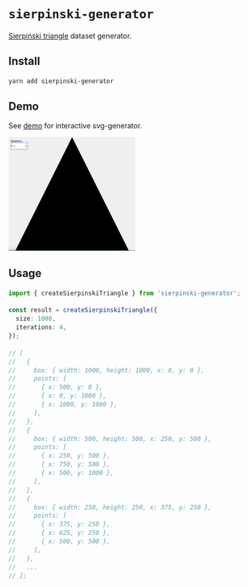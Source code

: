 # `sierpinski-generator`

[Sierpiński triangle](https://en.wikipedia.org/wiki/Sierpi%C5%84ski_triangle) dataset generator.

## Install

```sh
yarn add sierpinski-generator
```

## Demo

See [demo](./demo/index.html) for interactive svg-generator.

<img src="./demo/demo.gif" width="250" />

## Usage

```ts
import { createSierpinskiTriangle } from 'sierpinski-generator';

const result = createSierpinskiTriangle({
  size: 1000,
  iterations: 4,
});

// [
//   {
//     box: { width: 1000, height: 1000, x: 0, y: 0 },
//     points: [
//       { x: 500, y: 0 },
//       { x: 0, y: 1000 },
//       { x: 1000, y: 1000 },
//     ],
//   },
//   {
//     box: { width: 500, height: 500, x: 250, y: 500 },
//     points: [
//       { x: 250, y: 500 },
//       { x: 750, y: 500 },
//       { x: 500, y: 1000 },
//     ],
//   },
//   {
//     box: { width: 250, height: 250, x: 375, y: 250 },
//     points: [
//       { x: 375, y: 250 },
//       { x: 625, y: 250 },
//       { x: 500, y: 500 },
//     ],
//   },
//   ...
// ];
```
